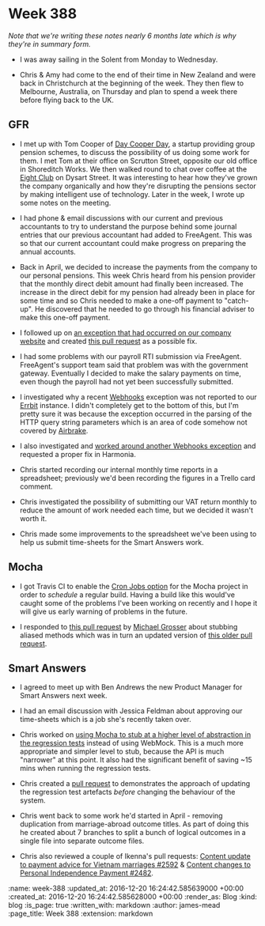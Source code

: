 Week 388
========

_Note that we're writing these notes nearly 6 months late which is why they're in summary form._

* I was away sailing in the Solent from Monday to Wednesday.

* Chris & Amy had come to the end of their time in New Zealand and were back in Christchurch at the beginning of the week. They then flew to Melbourne, Australia, on Thursday and plan to spend a week there before flying back to the UK.

## GFR

* I met up with Tom Cooper of [Day Cooper Day][], a startup providing group pension schemes, to discuss the possibility of us doing some work for them. I met Tom at their office on Scrutton Street, opposite our old office in Shoreditch Works. We then walked round to chat over coffee at the [Eight Club][] on Dysart Street. It was interesting to hear how they've grown the company organically and how they're disrupting the pensions sector by making intelligent use of technology. Later in the week, I wrote up some notes on the meeting.

* I had phone & email discussions with our current and previous accountants to try to understand the purpose behind some journal entries that our previous accountant had added to FreeAgent. This was so that our current accountant could make progress on preparing the annual accounts.

* Back in April, we decided to increase the payments from the company to our personal pensions. This week Chris heard from his pension provider that the monthly direct debit amount had finally been increased. The increase in the direct debit for my pension had already been in place for some time and so Chris needed to make a one-off payment to "catch-up". He discovered that he needed to go through his financial adviser to make this one-off payment.

* I followed up on [an exception that had occurred on our company website](https://github.com/freerange/site/issues/34#issuecomment-226799032) and created [this pull request](https://github.com/lazyatom/vanilla-rb/pull/11) as a possible fix.

* I had some problems with our payroll RTI submission via FreeAgent. FreeAgent's support team said that problem was with the government gateway. Eventually I decided to make the salary payments on time, even though the payroll had not yet been successfully submitted.

* I investigated why a recent [Webhooks][] exception was not reported to our [Errbit][] instance. I didn't completely get to the bottom of this, but I'm pretty sure it was because the exception occurred in the parsing of the HTTP query string parameters which is an area of code somehow not covered by [Airbrake][].

* I also investigated and [worked around another Webhooks exception](https://github.com/freerange/webhooks/issues/21) and requested a proper fix in Harmonia.

* Chris started recording our internal monthly time reports in a spreadsheet; previously we'd been recording the figures in a Trello card comment.

* Chris investigated the possibility of submitting our VAT return monthly to reduce the amount of work needed each time, but we decided it wasn't worth it.

* Chris made some improvements to the spreadsheet we've been using to help us submit time-sheets for the Smart Answers work.

## Mocha

* I got Travis CI to enable the [Cron Jobs option][travis-cron-jobs] for the Mocha project in order to _schedule_ a regular build. Having a build like this would've caught some of the problems I've been working on recently and I hope it will give us early warning of problems in the future.

* I responded to [this pull request](https://github.com/freerange/mocha/pull/244) by [Michael Grosser][] about stubbing aliased methods which was in turn an updated version of [this older pull request](https://github.com/freerange/mocha/pull/202).

## Smart Answers

* I agreed to meet up with Ben Andrews the new Product Manager for Smart Answers next week.

* I had an email discussion with Jessica Feldman about approving our time-sheets which is a job she's recently taken over.

* Chris worked on [using Mocha to stub at a higher level of abstraction in the regression tests](https://github.com/alphagov/smart-answers/pull/2593) instead of using WebMock. This is a much more appropriate and simpler level to stub, because the API is much "narrower" at this point. It also had the significant benefit of saving ~15 mins when running the regression tests.

* Chris created a [pull request](https://github.com/alphagov/smart-answers/pull/2591) to demonstrates the approach of updating the regression test artefacts _before_ changing the behaviour of the system.

* Chris went back to some work he'd started in April - removing duplication from marriage-abroad outcome titles. As part of doing this he created about 7 branches to split a bunch of logical outcomes in a single file into separate outcome files.

* Chris also reviewed a couple of Ikenna's pull requests: [Content update to payment advice for Vietnam marriages #2592](https://github.com/alphagov/smart-answers/pull/2592) & [Content changes to Personal Independence Payment #2482](https://github.com/alphagov/smart-answers/pull/2482).

[travis-cron-jobs]: https://docs.travis-ci.com/user/cron-jobs
[Day Cooper Day]: http://www.daycooperday.com/
[Eight Club]: http://www.eightclub.co.uk/
[Webhooks]: https://github.com/freerange/webhooks
[Errbit]: https://github.com/errbit/errbit
[Airbrake]: https://github.com/airbrake/airbrake
[Michael Grosser]: https://github.com/grosser

:name: week-388
:updated_at: 2016-12-20 16:24:42.585639000 +00:00
:created_at: 2016-12-20 16:24:42.585628000 +00:00
:render_as: Blog
:kind: blog
:is_page: true
:written_with: markdown
:author: james-mead
:page_title: Week 388
:extension: markdown
